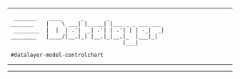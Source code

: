 -------------------------------------------------------------------------------
```
  _______    ____      _       _
 _______    |    \ ___| |_ ___| |___ _ _ ___ ___ 
  ________  |  |  | .'|  _| .'| | .'| | | -_|  _|
 ________   |____/|__,|_| |__,|_|__,|_  |___|_|
                                    |___|        

 #datalayer-model-controlchart
```
-------------------------------------------------------------------------------

-------------------------------------------------------------------------------
